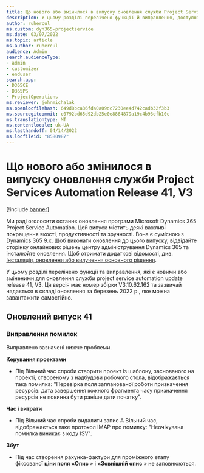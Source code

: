 ```yaml
---
title: Що нового або змінилося в випуску оновлення служби Project Services Automation Release 41, V3
description: У цьому розділі перелічено функції й виправлення, доступні у випуску Microsoft Dynamics 365 Project Service Automation 41, V3.
author: ruhercul
ms.custom: dyn365-projectservice
ms.date: 03/07/2022
ms.topic: article
ms.author: ruhercul
audience: Admin
search.audienceType:
- admin
- customizer
- enduser
search.app:
- D365CE
- D365PS
- ProjectOperations
ms.reviewer: johnmichalak
ms.openlocfilehash: 649d8bca36fda0a09dc7230ee4d742cadb32f3b3
ms.sourcegitcommit: c0792bd65d92db25e0e8864879a19c4b93efb10c
ms.translationtype: MT
ms.contentlocale: uk-UA
ms.lasthandoff: 04/14/2022
ms.locfileid: "8580987"
---
```

# <a name="whats-new-or-changed-in-project-service-automation-update-release-41-v3"></a>Що нового або змінилося в випуску оновлення служби Project Services Automation Release 41, V3

[!include [banner](../includes/psa-now-project-operations.md)]

Ми раді оголосити останнє оновлення програми Microsoft Dynamics 365 Project Service Automation. Цей випуск містить деякі важливі покращення якості, продуктивності та зручності. Вона є сумісною з Dynamics 365 9.x. Щоб виконати оновлення до цього випуску, відвідайте сторінку онлайнових рішень центру адміністрування Dynamics 365 та інсталюйте оновлення. Щоб отримати додаткові відомості, див. [Інсталяція, оновлення або вилучення основного рішення](/power-platform/admin/install-remove-preferred-solution).

У цьому розділі перелічено функції та виправлення, які є новими або зміненими для оновлення служби project service automation update release 41, V3. Ця версія має номер збірки V3.10.62.162 та зазвичай надається в складі оновлення за березень 2022 р., яке можна завантажити самостійно.

## <a name="update-release-41"></a>Оновлений випуск 41

### <a name="bug-fixes"></a>Виправлення помилок

Виправлено зазначені нижче проблеми.

**Керування проектами**
- Під Вільний час спроби створити проект із шаблону, заснованого на проекті, створеному з надбудови робочого стола, відображається така помилка: "Перевірка поля запланованої роботи призначення ресурсів: дата завершення кожного фрагмента часу призначення ресурсів не повинна бути раніше дати початку".

**Час і витрати**
- Під Вільний час спроби видалити запис А Вільний час, відображається таке протокол IMAP про помилку: "Неочікувана помилка виникає з коду ISV".

**Збут**
- Під час створення рахунка-фактури для проміжного етапу фіксованої **ціни поля «Опис** » і **«Зовнішній опис** » не заповнюються. 

